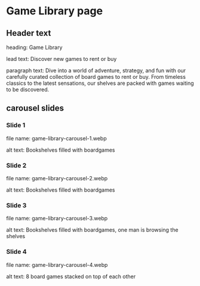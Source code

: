 # Game Library page 

## Header text

heading: Game Library

lead text: Discover new games to rent or buy

paragraph text: Dive into a world of adventure, strategy, and fun with our carefully curated collection of board games to rent or buy. From timeless classics to the latest sensations, our shelves are packed with games waiting to be discovered.

## carousel slides

### Slide 1

file name: game-library-carousel-1.webp

alt text: Bookshelves filled with boardgames

### Slide 2

file name: game-library-carousel-2.webp

alt text: Bookshelves filled with boardgames

### Slide 3

file name: game-library-carousel-3.webp

alt text: Bookshelves filled with boardgames, one man is browsing the shelves

### Slide 4

file name: game-library-carousel-4.webp

alt text: 8 board games stacked on top of each other

